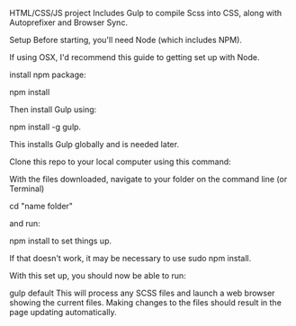 HTML/CSS/JS project
Includes Gulp to compile Scss into CSS, along with Autoprefixer and Browser Sync.

Setup
Before starting, you'll need Node (which includes NPM).

If using OSX, I'd recommend this guide to getting set up with Node.

install npm package:

npm install

Then install Gulp using:

npm install -g gulp. 

This installs Gulp globally and is needed later.

Clone this repo to your local computer using this command:

With the files downloaded, navigate to your folder on the command line (or Terminal)

cd "name folder"

and run:

npm install to set things up.

If that doesn't work, it may be necessary to use sudo npm install.

With this set up, you should now be able to run:

gulp default
This will process any SCSS files and launch a web browser showing the current files. Making changes to the files should result in the page updating automatically.